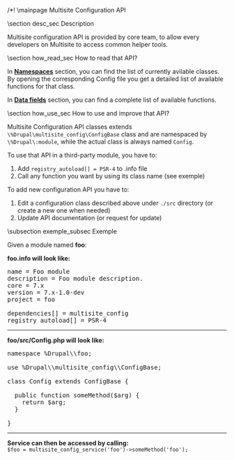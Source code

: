 /*! \mainpage Multisite Configuration API

\section desc_sec Description

Multisite configuration API is provided by core team, to allow every developers on Multisite to access common helper tools.

\section how_read_sec How to read that API?

In <a href="namespaces.html"><strong>Namespaces</strong></a> section, you can find the list of currently avilable classes. By opening the corresponding Config file you get a detailed list of available functions for that class.

In <a href="functions.html"><strong>Data fields</strong></a> section, you can find a complete list of available functions.

\section how_use_sec How to use and improve that API?

Multisite Configuration API classes extends <code>\\%Drupal\\multisite_config\\ConfigBase</code> class and are namespaced by <code>\\%Drupal\\:module</code>, while the actual class is always named <code>Config</code>.

To use that API in a third-party module, you have to:
1. Add <code>registry_autoload[] = PSR-4</code> to .info file
2. Call any function you want by using its class name (see exemple)

To add new configuration API you have to:
1. Edit a configuration class described above under <code>./src</code> directory (or create a new one when needed)
2. Update API documentation (or request for update)

\subsection exemple_subsec Exemple

Given a module named <strong>foo</strong>:

<strong>foo.info will look like:</strong>

<pre>
name = Foo module
description = Foo module description.
core = 7.x
version = 7.x-1.0-dev
project = foo

dependencies[] = multisite_config
registry_autoload[] = PSR-4
</pre>
<hr />
<strong>foo/src/Config.php will look like:</strong>

<pre>
namespace %Drupal\\foo;

use %Drupal\\multisite_config\\ConfigBase;

class Config extends ConfigBase {

  public function someMethod($arg) {
    return $arg;
  }

}
</pre>
<hr />
<strong>Service can then be accessed by calling:</strong>

<code>
$foo = multisite_config_service('foo')->someMethod('foo');
</code>

